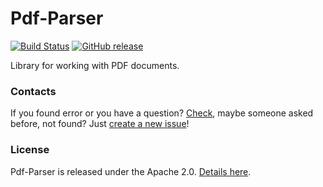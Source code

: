 # Pdf-Parser
[![Build Status](https://travis-ci.org/sbtqa/pdf-parser.svg?branch=master)](https://travis-ci.org/sbtqa/pdf-parser) [![GitHub release](https://img.shields.io/github/release/sbtqa/pdf-parser.svg?style=flat-square)](https://github.com/sbtqa/pdf-parser/releases)

Library for working with PDF documents. 

### Contacts
If you found error or you have a question? [Check](https://github.com/sbtqa/pdf-parser/issues), maybe someone asked before, not found? Just [create a new issue](https://github.com/sbtqa/pdf-parser/issues/new)!

### License 
Pdf-Parser is released under the Apache 2.0. [Details here](https://github.com/sbtqa/pdf-parser/blob/master/LICENSE).